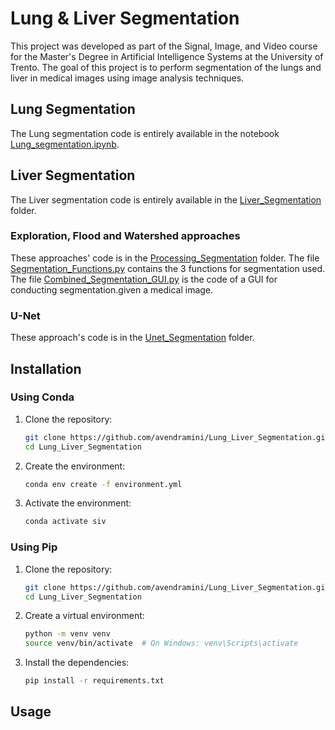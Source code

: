# Lung & Liver Segmentation

This project was developed as part of the Signal, Image, and Video course for the Master's Degree in Artificial Intelligence Systems at the University of Trento.
The goal of this project is to perform segmentation of the lungs and liver in medical images using image analysis techniques.
## Lung Segmentation
The Lung segmentation code is entirely available in the notebook [Lung_segmentation.ipynb](Lung_Segmentation/lung_.ipynb).

## Liver Segmentation
The Liver segmentation code is entirely available in the [Liver_Segmentation](Liver_Segmentation) folder.
### Exploration, Flood and Watershed approaches
These approaches' code is in the [Processing_Segmentation](Liver_Segmentation/Processing_Segmentation) folder.
The file [Segmentation_Functions.py](Liver_Segmentation/Processing_Segmentation/segmentation_functions.py) contains the 3 functions for segmentation used.
The file [Combined_Segmentation_GUI.py](Liver_Segmentation/Processing_Segmentation/Combined_Segmentation_GUI.py) is the code of a GUI for conducting segmentation.given a medical image.
### U-Net
These approach's code is in the [Unet_Segmentation](Liver_Segmentation/Unet_Segmentation) folder.

## Installation

### Using Conda
1. Clone the repository:
   ```bash
   git clone https://github.com/avendramini/Lung_Liver_Segmentation.git
   cd Lung_Liver_Segmentation
   ```
2. Create the environment:
   ```bash
   conda env create -f environment.yml
   ```
3. Activate the environment:
   ```bash
   conda activate siv
   ```

### Using Pip
1. Clone the repository:
   ```bash
   git clone https://github.com/avendramini/Lung_Liver_Segmentation.git
   cd Lung_Liver_Segmentation
   ```
2. Create a virtual environment:
   ```bash
   python -m venv venv
   source venv/bin/activate  # On Windows: venv\Scripts\activate
   ```
3. Install the dependencies:
   ```bash
   pip install -r requirements.txt
   ```

## Usage


